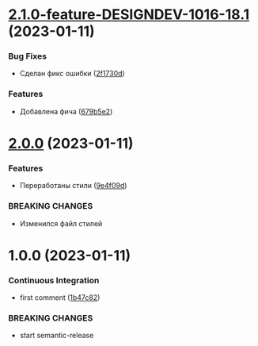 # [2.1.0-feature-DESIGNDEV-1016-18.1](https://github.com/BondarenkoAlex/ui-const-test-2/compare/v2.0.0...v2.1.0-feature-DESIGNDEV-1016-18.1) (2023-01-11)


### Bug Fixes

* Сделан фикс ошибки ([2f1730d](https://github.com/BondarenkoAlex/ui-const-test-2/commit/2f1730da1b153cffe10566411b19d4b39ad4254e))


### Features

* Добавлена фича ([679b5e2](https://github.com/BondarenkoAlex/ui-const-test-2/commit/679b5e233ede2b596dfbdc6c3b8395242435c99c))

# [2.0.0](https://github.com/BondarenkoAlex/ui-const-test-2/compare/v1.0.0...v2.0.0) (2023-01-11)


### Features

* Переработаны стили ([9e4f09d](https://github.com/BondarenkoAlex/ui-const-test-2/commit/9e4f09d780f499fd9d0e5a174718d242db08bb5d))


### BREAKING CHANGES

* Изменился файл стилей

# 1.0.0 (2023-01-11)


### Continuous Integration

* first comment ([1b47c82](https://github.com/BondarenkoAlex/ui-const-test-2/commit/1b47c82ea091414ee310f0be91179c2bb43122d9))


### BREAKING CHANGES

* start semantic-release
